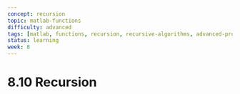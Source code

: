 ```yaml
---
concept: recursion
topic: matlab-functions
difficulty: advanced
tags: [matlab, functions, recursion, recursive-algorithms, advanced-programming]
status: learning
week: 8
---
```


# 8.10 Recursion